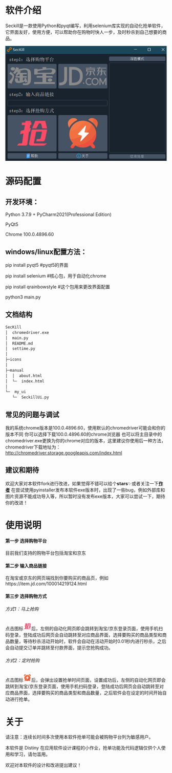 

# 软件介绍

Seckill是一款使用Python和pyqt编写，利用selenium库实现的自动化抢单软件，它界面友好，使用方便，可以帮助你在购物时快人一步，及时秒杀到自己想要的商品。

<img src="https://raw.githubusercontent.com/distiny-cool/SecKill/main/manual/img/show.png" alt="qiang">

# 源码配置

## 开发环境：

Python 3.7.9 + PyCharm2021(Professional Edition)

PyQt5

Chrome 	100.0.4896.60

## windows/linux配置方法：

pip install pyqt5	#pyqt5的界面

pip install selenium	#核心包，用于自动化chrome

pip install qrainbowstyle  #这个包用来更改界面配置

python3 main.py

## 文档结构

```bash
SecKill
│  chromedriver.exe
│  main.py
│  README.md
│  settime.py
│
├─icons
│
├─manual
│  │  about.html
│  └─  index.html
│
└─  my_ui
   └─  SeckillUi.py
```

## 常见的问题与调试

我的系统chrome版本是100.0.4896.60，使用默认的chromedriver可能会和你的版本不同
你可以选择下载100.0.4896.60的chrome浏览器
也可以将主目录中的chromedriver.exe更换为你的chrome对应的版本，这里建议你使用后一种方法，chromedriver下载地址为：http://chromedriver.storage.googleapis.com/index.html

## 建议和期待

欢迎大家对本软件fork进行改进，如果觉得不错可以给个**stars**✨或者关注一下[**作者**](https://github.com/distiny-cool)
在尝试使用pyinstaller发布本软件exe版本时，出现了一些bug，例如外部库和图片资源不能成功导入等，所以暂时没有发布exe版本，大家可以尝试一下，期待你的改进！

# 使用说明

#### 第一步 选择购物平台

目前我们支持的购物平台包括淘宝和京东

#### 第二步 输入商品链接

在淘宝或京东的网页端找到你要购买的商品页，例如https://item.jd.com/100014219124.html

#### 第三步 选择购物方式

###### 方式1：马上抢购

点击图标<img src="https://raw.githubusercontent.com/distiny-cool/SecKill/main/icons/qiang.png" width="25"/>后，左侧的自动化网页即会跳转到淘宝/京东登录页面，使用手机扫码登录，登陆成功后网页会自动跳转至对应商品界面，选择要购买的商品类型和商品数量，等待秒杀活动开始时，软件会自动在活动开始时0.01秒内进行秒杀，之后会自动提交订单并跳转至付款界面，提示您抢购成功。

###### 方式2：定时抢购

点击图标<img src="https://raw.githubusercontent.com/distiny-cool/SecKill/main/icons/later.png" alt="later" width="25"/>后，会弹出设置抢单时间页面，设置成功后，左侧的自动化网页即会跳转到淘宝/京东登录页面，使用手机扫码登录，登陆成功后网页会自动跳转至对应商品界面，选择要购买的商品类型和商品数量，之后软件会在设定的时间开始自动进行抢单。


# 关于

请注意：连续长时间多次使用本软件抢单可能会被购物平台列为敏感用户。

本软件是 Distiny 在应用软件设计课程的小作业，抢单功能及代码逻辑仅供个人使用和学习，请勿滥用。

欢迎对本软件的设计和改进提出建议！

